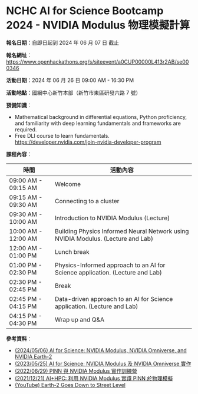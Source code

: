 # NCHC AI for Science Bootcamp 2024 - NVIDIA Modulus 物理模擬計算

**報名日期**：自即日起到 2024 年 06 月 07 日 截止

**報名網址**：<https://www.openhackathons.org/s/siteevent/a0CUP00000L413r2AB/se000346>

**活動日期**：2024 年 06 月 26 日 09:00 AM - 16:30 PM

**活動地點**：國網中心新竹本部（新竹市東區研發六路 7 號）

**預備知識**：

 -  Mathematical background in differential equations, Python proficiency, and familiarity with deep learning fundamentals and frameworks are required.
 -  Free DLI course to learn fundamentals.\
    <https://developer.nvidia.com/join-nvidia-developer-program>

**課程內容**：

| 時間 			| 活動內容 |
| ----			| -------- |
| 09:00 AM - 09:15 AM	| Welcome |
| 09:15 AM - 09:30 AM	| Connecting to a cluster |
| 09:30 AM - 10:00 AM	| Introduction to NVIDIA Modulus (Lecture) |
| 10:00 AM - 12:00 AM	| Building Physics Informed Neural Network using NVIDIA Modulus. (Lecture and Lab) |
| 12:00 AM - 01:00 PM	| Lunch break |
| 01:00 PM - 02:30 PM	| Physics-Informed approach to an AI for Science application. (Lecture and Lab) |
| 02:30 PM - 02:45 PM	| Break |
| 02:45 PM - 04:15 PM	| Data-driven approach to an AI for Science application. (Lecture and Lab) |
| 04:15 PM - 04:30 PM	| Wrap up and Q&A |

**參考資料**：

 -  [(2024/05/06) AI for Science: NVIDIA Modulus, NVIDIA Omniverse, and NVIDIA Earth-2](https://github.com/nqobu/nvidia/tree/main/20240506)
 -  [(2023/05/25) AI for Science: NVIDIA Modulus 及 NVIDIA Omniverse 實作](https://github.com/nqobu/nvidia/tree/main/20230525)
 -  [(2022/06/29) PINN 與 NVIDIA Modulus 實作訓練營](https://github.com/nqobu/nvidia/tree/main/20220629)
 -  [(2021/12/21) AI+HPC: 利用 NVIDIA Modulus 實踐 PINN 於物理模擬](https://github.com/nqobu/nvidia/tree/main/20211221)
 -  [(YouTube) Earth-2 Goes Down to Street Level](https://youtu.be/ALigJ5xguMw)
